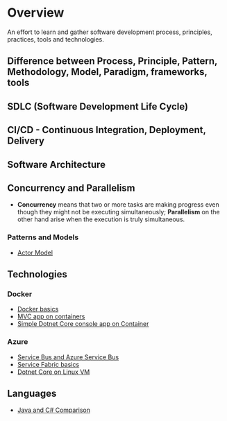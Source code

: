 # Overview
An effort to learn and gather software development process, principles, practices, tools and technologies.

## Difference between Process, Principle, Pattern, Methodology, Model, Paradigm, frameworks, tools

## SDLC (Software Development Life Cycle)

## CI/CD - Continuous Integration, Deployment, Delivery

## Software Architecture

## Concurrency and Parallelism

- **Concurrency** means that two or more tasks are making progress even though they might not be executing simultaneously; **Parallelism** on the other hand arise when the execution is truly simultaneous.

### Patterns and Models
- [Actor Model](./software-architecture/design-patterns/actor-model)

## Technologies

### Docker
- [Docker basics](./technologies/docker/docker-basics)
- [MVC app on containers](./technologies/docker/docker-mvc5app)
- [Simple Dotnet Core console app on Container](./technologies/docker/docker-dotnetcoreapp)

### Azure
- [Service Bus and Azure Service Bus](./technologies/azure/service-bus)
- [Service Fabric basics](./technologies/azure/service-fabric/service-fabric-basics)
- [Dotnet Core on Linux VM](./technologies/azure/virtual-machine/netcore-on-linux-vm)

## Languages

- [Java and C# Comparison](./languages/java-csharp)
